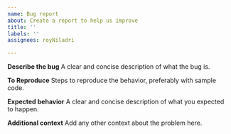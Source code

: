```yaml
---
name: Bug report
about: Create a report to help us improve
title: ''
labels: ''
assignees: royNiladri

---
```


**Describe the bug**
A clear and concise description of what the bug is.

**To Reproduce**
Steps to reproduce the behavior, preferably with sample code.

**Expected behavior**
A clear and concise description of what you expected to happen.

**Additional context**
Add any other context about the problem here.
